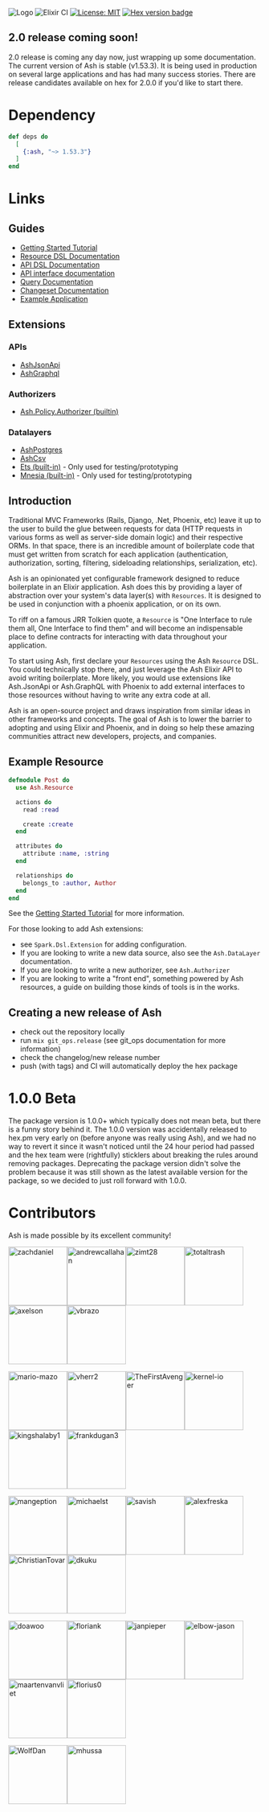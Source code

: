 ![Logo](https://github.com/ash-project/ash/blob/main/logos/cropped-for-header.png?raw=true)
![Elixir CI](https://github.com/ash-project/ash/workflows/Ash%20CI/badge.svg)
[![License: MIT](https://img.shields.io/badge/License-MIT-yellow.svg)](https://opensource.org/licenses/MIT)
[![Hex version badge](https://img.shields.io/hexpm/v/ash.svg)](https://hex.pm/packages/ash)

## 2.0 release coming soon!

2.0 release is coming any day now, just wrapping up some documentation. The current version of Ash is stable (v1.53.3). It is being used in production on several large applications and has had many success stories. There are release candidates available on hex for 2.0.0 if you'd like to start there.

# Dependency

```elixir
def deps do
  [
    {:ash, "~> 1.53.3"}
  ]
end
```

# Links

## Guides

- [Getting Started Tutorial](https://hexdocs.pm/ash/getting_started.html)
- [Resource DSL Documentation](https://hexdocs.pm/ash/Ash.Resource.Dsl.html)
- [API DSL Documentation](https://hexdocs.pm/ash/Ash.Api.Dsl.html)
- [API interface documentation](https://hexdocs.pm/ash/Ash.Api.html)
- [Query Documentation](https://hexdocs.pm/ash/Ash.Query.html)
- [Changeset Documentation](https://hexdocs.pm/ash/Ash.Changeset.html)
- [Example Application](https://github.com/ash-project/ash_example)

## Extensions

### APIs

- [AshJsonApi](https://hexdocs.pm/ash_json_api)
- [AshGraphql](https://hexdocs.pm/ash_graphql)

### Authorizers

- [Ash.Policy.Authorizer (builtin)](https://hexdocs.pm/ash/Ash.Policy.Authorizer.html)

### Datalayers

- [AshPostgres](https://hexdocs.pm/ash_postgres)
- [AshCsv](https://hexdocs.pm/ash_csv)
- [Ets (built-in)](https://hexdocs.pm/ash/Ash.DataLayer.Ets.html) - Only used for testing/prototyping
- [Mnesia (built-in)](https://hexdocs.pm/ash/Ash.DataLayer.Mnesia.html) - Only used for testing/prototyping

## Introduction

Traditional MVC Frameworks (Rails, Django, .Net, Phoenix, etc) leave it up to the user to build the glue between requests for data (HTTP requests in various forms as well as server-side domain logic) and their respective ORMs. In that space, there is an incredible amount of boilerplate code that must get written from scratch for each application (authentication, authorization, sorting, filtering, sideloading relationships, serialization, etc).

Ash is an opinionated yet configurable framework designed to reduce boilerplate in an Elixir application. Ash does this by providing a layer of abstraction over your system's data layer(s) with `Resources`. It is designed to be used in conjunction with a phoenix application, or on its own.

To riff on a famous JRR Tolkien quote, a `Resource` is "One Interface to rule them all, One Interface to find them" and will become an indispensable place to define contracts for interacting with data throughout your application.

To start using Ash, first declare your `Resources` using the Ash `Resource` DSL. You could technically stop there, and just leverage the Ash Elixir API to avoid writing boilerplate. More likely, you would use extensions like Ash.JsonApi or Ash.GraphQL with Phoenix to add external interfaces to those resources without having to write any extra code at all.

Ash is an open-source project and draws inspiration from similar ideas in other frameworks and concepts. The goal of Ash is to lower the barrier to adopting and using Elixir and Phoenix, and in doing so help these amazing communities attract new developers, projects, and companies.

## Example Resource

```elixir
defmodule Post do
  use Ash.Resource

  actions do
    read :read

    create :create
  end

  attributes do
    attribute :name, :string
  end

  relationships do
    belongs_to :author, Author
  end
end
```

See the [Getting Started Tutorial](https://hexdocs.pm/ash/getting_started.html) for more information.

For those looking to add Ash extensions:

- see `Spark.Dsl.Extension` for adding configuration.
- If you are looking to write a new data source, also see the `Ash.DataLayer` documentation.
- If you are looking to write a new authorizer, see `Ash.Authorizer`
- If you are looking to write a "front end", something powered by Ash resources, a guide on
  building those kinds of tools is in the works.

## Creating a new release of Ash

- check out the repository locally
- run `mix git_ops.release` (see git_ops documentation for more information)
- check the changelog/new release number
- push (with tags) and CI will automatically deploy the hex package

# 1.0.0 Beta

The package version is 1.0.0+ which typically does not mean beta, but there is a funny story behind it. The 1.0.0 version was accidentally released to hex.pm very early on (before anyone was really using Ash), and we had no way to revert it since it wasn't noticed until the 24 hour period had passed and the hex team were (rightfully) sticklers about breaking the rules around removing packages. Deprecating the package version didn't solve the problem because it was still shown as the latest available version for the package, so we decided to just roll forward with 1.0.0.

# Contributors

Ash is made possible by its excellent community!

<a href="https://github.com/zachdaniel"><img alt="zachdaniel" src="https://avatars.githubusercontent.com/u/5722339?v=4&amp;s=117" width="117"></a><a href="https://github.com/andrewcallahan"><img alt="andrewcallahan" src="https://avatars.githubusercontent.com/u/529744?v=4&amp;s=117" width="117"></a><a href="https://github.com/zimt28"><img alt="zimt28" src="https://avatars.githubusercontent.com/u/1764689?v=4&amp;s=117" width="117"></a><a href="https://github.com/totaltrash"><img alt="totaltrash" src="https://avatars.githubusercontent.com/u/637350?v=4&amp;s=117" width="117"></a><a href="https://github.com/axelson"><img alt="axelson" src="https://avatars.githubusercontent.com/u/9973?v=4&amp;s=117" width="117"></a><a href="https://github.com/vbrazo"><img alt="vbrazo" src="https://avatars.githubusercontent.com/u/1292556?v=4&amp;s=117" width="117"></a>

<a href="https://github.com/mario-mazo"><img alt="mario-mazo" src="https://avatars.githubusercontent.com/u/30439204?v=4&amp;s=117" width="117"></a><a href="https://github.com/vherr2"><img alt="vherr2" src="https://avatars.githubusercontent.com/u/3813665?v=4&amp;s=117" width="117"></a><a href="https://github.com/TheFirstAvenger"><img alt="TheFirstAvenger" src="https://avatars.githubusercontent.com/u/8557871?v=4&amp;s=117" width="117"></a><a href="https://github.com/kernel-io"><img alt="kernel-io" src="https://avatars.githubusercontent.com/u/1523960?v=4&amp;s=117" width="117"></a><a href="https://github.com/kingshalaby1"><img alt="kingshalaby1" src="https://avatars.githubusercontent.com/u/60473021?v=4&amp;s=117" width="117"></a><a href="https://github.com/frankdugan3"><img alt="frankdugan3" src="https://avatars.githubusercontent.com/u/10977914?v=4&amp;s=117" width="117"></a>

<a href="https://github.com/mangeption"><img alt="mangeption" src="https://avatars.githubusercontent.com/u/13043330?v=4&amp;s=117" width="117"></a><a href="https://github.com/michaelst"><img alt="michaelst" src="https://avatars.githubusercontent.com/u/4080508?v=4&amp;s=117" width="117"></a><a href="https://github.com/savish"><img alt="savish" src="https://avatars.githubusercontent.com/u/1764878?v=4&amp;s=117" width="117"></a><a href="https://github.com/alexfreska"><img alt="alexfreska" src="https://avatars.githubusercontent.com/u/1412796?v=4&amp;s=117" width="117"></a><a href="https://github.com/ChristianTovar"><img alt="ChristianTovar" src="https://avatars.githubusercontent.com/u/13787741?v=4&amp;s=117" width="117"></a><a href="https://github.com/dkuku"><img alt="dkuku" src="https://avatars.githubusercontent.com/u/904179?v=4&amp;s=117" width="117"></a>

<a href="https://github.com/doawoo"><img alt="doawoo" src="https://avatars.githubusercontent.com/u/61982076?v=4&amp;s=117" width="117"></a><a href="https://github.com/floriank"><img alt="floriank" src="https://avatars.githubusercontent.com/u/498241?v=4&amp;s=117" width="117"></a><a href="https://github.com/janpieper"><img alt="janpieper" src="https://avatars.githubusercontent.com/u/426371?v=4&amp;s=117" width="117"></a><a href="https://github.com/elbow-jason"><img alt="elbow-jason" src="https://avatars.githubusercontent.com/u/4923601?v=4&amp;s=117" width="117"></a><a href="https://github.com/maartenvanvliet"><img alt="maartenvanvliet" src="https://avatars.githubusercontent.com/u/54566?v=4&amp;s=117" width="117"></a><a href="https://github.com/florius0"><img alt="florius0" src="https://avatars.githubusercontent.com/u/18403735?v=4&amp;s=117" width="117"></a>

<a href="https://github.com/WolfDan"><img alt="WolfDan" src="https://avatars.githubusercontent.com/u/5377526?v=4&amp;s=117" width="117"></a><a href="https://github.com/mhussa"><img alt="mhussa" src="https://avatars.githubusercontent.com/u/343680?v=4&amp;s=117" width="117"></a>
